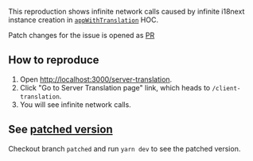 This reproduction shows infinite network calls caused by infinite i18next instance creation in [`appWithTranslation`](https://github.com/i18next/next-i18next/blob/v14.0.3/src/appWithTranslation.tsx) HOC.

Patch changes for the issue is opened as [PR](https://github.com/i18next/next-i18next/pull/2226) 

## How to reproduce

1. Open [http://localhost:3000/server-translation](http://localhost:3000).
2. Click "Go to Server Translation page" link, which heads to `/client-translation`.
3. You will see infinite network calls.

## See [patched version](https://github.com/i18next/next-i18next/pull/2226)

Checkout branch `patched` and run `yarn dev` to see the patched version.
